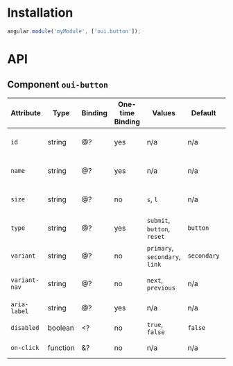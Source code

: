 # Installation

```js
angular.module('myModule', ['oui.button']);
```

# API

## Component `oui-button`

| Attribute     | Type      | Binding   | One-time Binding  | Values                            | Default       | Description
| ----          | ----      | ----      | ----              | ----                              | ----          | ----
| `id`          | string    | @?        | yes               | n/a                               | n/a           | id attribute of the button
| `name`        | string    | @?        | yes               | n/a                               | n/a           | name attribute of the button
| `size`        | string    | @?        | no                | `s`, `l`                          | n/a           | size modifier for the button
| `type`        | string    | @?        | yes               | `submit`, `button`, `reset`       | `button`      | type attribute of the button
| `variant`     | string    | @?        | no                | `primary`, `secondary`, `link`    | `secondary`   | modifier for the button
| `variant-nav` | string    | @?        | no                | `next`, `previous`                | n/a           | nav modifier for the button
| `aria-label`  | string    | @?        | yes               | n/a                               | n/a           | accessibility label
| `disabled`    | boolean   | <?        | no                | `true`, `false`                   | `false`       | disabled flag
| `on-click`    | function  | &?        | no                | n/a                               | n/a           | click handler
